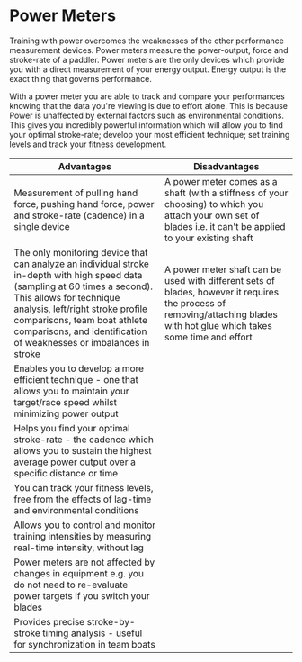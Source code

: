 # Power Meters

Training with power overcomes the weaknesses of the other performance measurement devices. Power meters measure the power-output, force and stroke-rate of a paddler. Power meters are the only devices which provide you with a direct measurement of your energy output. Energy output is the exact thing that governs performance.

With a power meter you are able to track and compare your performances knowing that the data you're viewing is due to effort alone. This is because Power is unaffected by external factors such as environmental conditions. This gives you incredibly powerful information which will allow you to find your optimal stroke-rate; develop your most efficient technique; set training levels and track your fitness development.

| Advantages | Disadvantages |
| -- | -- |
| Measurement of pulling hand force, pushing hand force, power and stroke-rate (cadence) in a single device | A power meter comes as a shaft (with a stiffness of your choosing) to which you attach your own set of blades i.e. it can't be applied to your existing shaft |
| The only monitoring device that can analyze an individual stroke in-depth with high speed data (sampling at 60 times a second). This allows for technique analysis, left/right stroke profile comparisons, team boat athlete comparisons, and identification of weaknesses or imbalances in stroke | A power meter shaft can be used with different sets of blades, however it requires the process of removing/attaching blades with hot glue which takes some time and effort |
| Enables you to develop a more efficient technique - one that allows you to maintain your target/race speed whilst minimizing power output ||
| Helps you find your optimal stroke-rate - the cadence which allows you to sustain the highest average power output over a specific distance or time ||
| You can track your fitness levels, free from the effects of lag-time and environmental conditions ||
| Allows you to control and monitor training intensities by measuring real-time intensity, without lag ||
| Power meters are not affected by changes in equipment e.g. you do not need to re-evaluate power targets if you switch your blades ||
| Provides precise stroke-by-stroke timing analysis - useful for synchronization in team boats ||